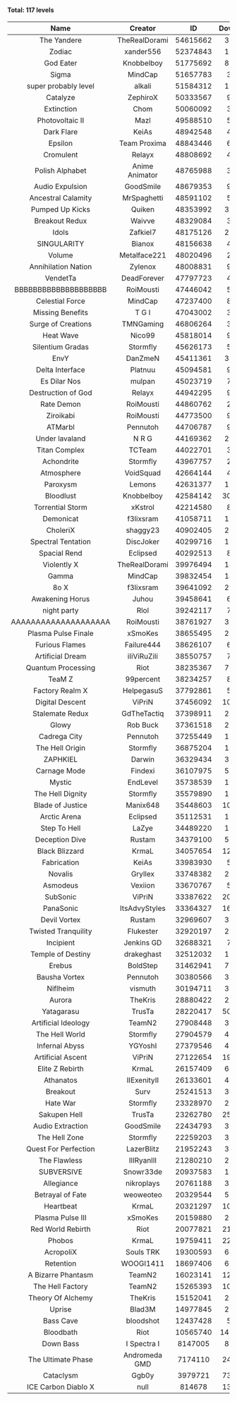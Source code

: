 #### Total: 117 levels

| Name | Creator | ID | Downloads | Likes |
|:---:|:---:|:---:|:---:|:---:|
| The Yandere | TheRealDorami | 54615662 | 306168 | 51188
| Zodiac | xander556 | 52374843 | 104867 | 11339
| God Eater | Knobbelboy | 51775692 | 828697 | 100046
| Sigma | MindCap | 51657783 | 30813 | 3182
| super probably level | alkali | 51584312 | 114007 | 8103
| Catalyze | ZephiroX | 50333567 | 98996 | 8196
| Extinction | Chom | 50060092 | 30495 | 2402
| Photovoltaic II | Mazl | 49588510 | 56715 | 5151
| Dark Flare | KeiAs | 48942548 | 41863 | 4217
| Epsilon | Team Proxima | 48843446 | 67536 | 6629
| Cromulent | Relayx | 48808692 | 40934 | 4950
| Polish Alphabet | Anime Animator | 48765988 | 34057 | 2424
| Audio Expulsion | GoodSmile | 48679353 | 96159 | 8096
| Ancestral Calamity | MrSpaghetti | 48591102 | 55158 | 4990
| Pumped Up Kicks | Quiken | 48353992 | 313761 | 45252
| Breakout Redux | Waivve | 48329084 | 31285 | 2920
| Idols | Zafkiel7 | 48175126 | 235131 | 26875
| SINGULARITY | Bianox | 48156638 | 48070 | 7261
| Volume | Metalface221 | 48020496 | 26018 | 1907
| Annihilation Nation | Zylenox | 48008831 | 90177 | 8061
| VendetTa | DeadForever | 47797723 | 42195 | 3914
| BBBBBBBBBBBBBBBBBBBB | RoiMousti | 47446042 | 52893 | 3826
| Celestial Force  | MindCap | 47237400 | 89401 | 8107
| Missing Benefits | T G I | 47043002 | 31127 | 2364
| Surge of Creations | TMNGaming | 46806264 | 33383 | 3016
| Heat Wave | Nico99 | 45818014 | 98107 | 8695
| Silentium Gradas | Stormfly | 45626173 | 52922 | 4292
| EnvY | DanZmeN | 45411361 | 344020 | 29926
| Delta Interface | Platnuu | 45094581 | 90431 | 8703
| Es Dilar Nos | mulpan | 45023719 | 74394 | 6529
| Destruction of God | Relayx | 44942295 | 95760 | 9374
| Rate Demon | RoiMousti | 44860762 | 26821 | 3392
| Ziroikabi | RoiMousti | 44773500 | 95169 | 7861
| ATMarbl | Pennutoh | 44706787 | 91682 | 7977
| Under lavaland | N R G | 44169362 | 277417 | 24811
| Titan Complex | TCTeam | 44022701 | 34568 | 3442
| Achondrite | Stormfly | 43967757 | 23476 | 2328
| Atmosphere | VoidSquad | 42664144 | 41662 | 3349
| Paroxysm | Lemons | 42631377 | 173935 | 13975
| Bloodlust | Knobbelboy | 42584142 | 3069616 | 278662
| Torrential Storm | xKstrol | 42214580 | 81442 | 2330
| Demonicat | f3lixsram | 41058711 | 176420 | 13945
| CholeriX | shaggy23 | 40902405 | 258051 | 19156
| Spectral Tentation | DiscJoker | 40299716 | 128368 | 9184
| Spacial Rend | Eclipsed | 40292513 | 89200 | 7670
| Violently X | TheRealDorami | 39976494 | 146387 | 12648
| Gamma | MindCap | 39832454 | 140396 | 12390
| 8o X | f3lixsram | 39641092 | 290332 | 22198
| Awakening Horus | Juhou | 39458641 | 69861 | 6214
| night party | Rlol | 39242117 | 77537 | 7294
| AAAAAAAAAAAAAAAAAAAA | RoiMousti | 38761927 | 359530 | 23203
| Plasma Pulse Finale | xSmoKes | 38655495 | 207090 | 18201
| Furious Flames | Failure444 | 38626107 | 61079 | 4756
| Artificial Dream | iIiViRuZiIi | 38550757 | 79790 | 6845
| Quantum Processing | Riot | 38235367 | 718987 | 47675
| TeaM Z | 99percent | 38234257 | 88950 | 7050
| Factory Realm X | HelpegasuS | 37792861 | 52512 | 4963
| Digital Descent | ViPriN | 37456092 | 1030144 | 94503
| Stalemate Redux | GdTheTactiq | 37398911 | 235653 | 17596
| Glowy | Rob Buck | 37361518 | 269659 | 26533
| Cadrega City | Pennutoh | 37255449 | 150099 | 13473
| The Hell Origin | Stormfly | 36875204 | 128076 | 10102
| ZAPHKIEL | Darwin | 36329434 | 326965 | 34386
| Carnage Mode | Findexi | 36107975 | 510902 | 47689
| Mystic | EndLevel | 35738539 | 178108 | 16313
| The Hell Dignity | Stormfly | 35579890 | 162691 | 13701
| Blade of Justice | Manix648 | 35448603 | 1036640 | 103786
| Arctic Arena | Eclipsed | 35112531 | 108239 | 8202
| Step To Hell | LaZye | 34489220 | 168237 | 16681
| Deception Dive | Rustam | 34379100 | 504126 | 34279
| Black Blizzard | KrmaL | 34057654 | 1269683 | 120044
| Fabrication | KeiAs | 33983930 | 58299 | 6278
| Novalis | Gryllex | 33748382 | 252563 | 22590
| Asmodeus | Vexiion | 33670767 | 50771 | 4679
| SubSonic | ViPriN | 33387622 | 2046120 | 152984
| PanaSonic | ItsAdvyStyles | 33364327 | 1633319 | 196496
| Devil Vortex | Rustam | 32969607 | 310125 | 27364
| Twisted Tranquility | Flukester | 32920197 | 228302 | 22012
| Incipient | Jenkins GD | 32688321 | 73635 | 6823
| Temple of Destiny | drakeghast | 32512032 | 171609 | 16580
| Erebus | BoldStep | 31462941 | 727974 | 66824
| Bausha Vortex | Pennutoh | 30380566 | 348050 | 30981
| Niflheim | vismuth | 30194711 | 322913 | 25668
| Aurora | TheKris | 28880422 | 228166 | 21160
| Yatagarasu  | TrusTa | 28220417 | 5007554 | 452355
| Artificial Ideology | TeamN2 | 27908448 | 370239 | 36495
| The Hell World | Stormfly | 27904579 | 400817 | 28858
| Infernal Abyss | YGYoshI | 27379546 | 409248 | 40360
| Artificial Ascent | ViPriN | 27122654 | 1988091 | 170515
| Elite Z Rebirth | KrmaL | 26157409 | 679630 | 43576
| Athanatos | IIExenityII | 26133601 | 444003 | 48484
| Breakout | Surv | 25241513 | 303596 | 30328
| Hate War | Stormfly | 23328970 | 213725 | 15915
| Sakupen Hell | TrusTa | 23262780 | 2532554 | 179856
| Audio Extraction | GoodSmile | 22434793 | 353432 | 33204
| The Hell Zone | Stormfly | 22259203 | 389000 | 25027
| Quest For Perfection | LazerBlitz | 21952243 | 394029 | 33443
| The Flawless | IlIRyanIlI | 21280210 | 278801 | 24796
| SUBVERSIVE | Snowr33de | 20937583 | 129880 | 15906
| Allegiance | nikroplays | 20761188 | 392337 | 41735
| Betrayal of Fate | weoweoteo | 20329544 | 561964 | 51653
| Heartbeat | KrmaL | 20321297 | 1025250 | 89038
| Plasma Pulse III | xSmoKes | 20159880 | 297297 | 28514
| Red World Rebirth | Riot | 20077821 | 2179852 | 141611
| Phobos | KrmaL | 19759411 | 2298783 | 201725
| AcropoliX | Souls TRK | 19300593 | 611905 | 79061
| Retention | WOOGI1411 | 18697406 | 603501 | 72523
| A Bizarre Phantasm | TeamN2 | 16023141 | 1248534 | 122029
| The Hell Factory | TeamN2 | 15265393 | 1026424 | 98441
| Theory Of Alchemy | TheKris | 15152041 | 243428 | 17589
| Uprise | Blad3M | 14977845 | 250835 | 23264
| Bass Cave | bloodshot | 12437428 | 51197 | 5207
| Bloodbath | Riot | 10565740 | 14399658 | 1272455
| Down Bass | I Spectra I | 8147005 | 819499 | 72261
| The Ultimate Phase | Andromeda GMD | 7174110 | 2455352 | 239519
| Cataclysm | Ggb0y | 3979721 | 7318836 | 567663
| ICE Carbon Diablo X | null | 814678 | 1328031 | 93497
